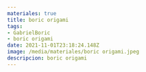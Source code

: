 ```yaml
---
materiales: true
title: boric origami
tags:
- GabrielBoric
- boric origami
date: 2021-11-01T23:18:24.148Z
image: /media/materiales/boric origami.jpeg
descripcion: boric origami
---
```

